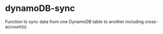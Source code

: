 # dynamoDB-sync
Function to sync data from one DynamoDB table to another including cross-account(s)
